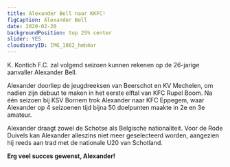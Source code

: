 ```yaml
---
title: Alexander Bell naar KKFC!
figCaption: Alexander Bell
date: 2020-02-20
backgroundPosition: top 25% center
slider: YES
cloudinaryID: IMG_1862_hmh4or
---
```


K. Kontich F.C. zal volgend seizoen kunnen rekenen op de 26-jarige aanvaller Alexander Bell.

Alexander doorliep de jeugdreeksen van Beerschot en KV Mechelen, om nadien zijn debuut te maken in het eerste elftal van KFC Rupel Boom.
Na één seizoen bij KSV Bornem trok Alexander naar KFC Eppegem, waar Alexander op 4 seizoenen tijd bijna 50 doelpunten maakte in 2e en 3e amateur.

Alexander draagt zowel de Schotse als Belgische nationaliteit. Voor de Rode Duivels kan Alexander alleszins niet meer geselecteerd worden, aangezien hij reeds aan trad met de nationale U20 van Schotland.

**Erg veel succes gewenst, Alexander!**
